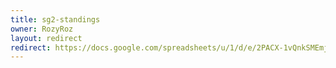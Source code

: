 ```yaml
---
title: sg2-standings
owner: RozyRoz
layout: redirect
redirect: https://docs.google.com/spreadsheets/u/1/d/e/2PACX-1vQnkSMEmj9CnrvPYlsDKvlpirbwD36F_5aaZqmlaJvC8wXlWw1MEjU5Eyuz9VB6ydYtUjXV1jrXcep5/pubhtml
---
```

